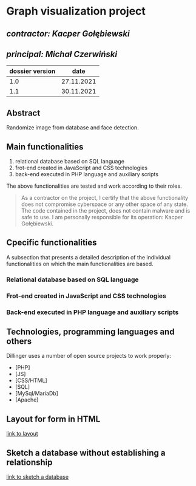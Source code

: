 # Graph visualization project

## _contractor: Kacper Gołębiewski_
## _principal: Michał Czerwiński_


| dossier version | date |
| ------ | ------ |
| 1.0 | 27.11.2021 |
| 1.1 | 30.11.2021 |


## Abstract 
  Randomize image from database and face detection.

## Main functionalities

1. relational database based on SQL language
1. frot-end created in JavaScript and CSS technologies
1. back-end executed in PHP language and auxiliary scripts

The above functionalities are tested and work according to their roles.

> As a contractor on the project, I certify that the above functionality 
> does not compromise cyberspace or any other space of any state. 
> The code contained in the project, does not contain malware and is safe to use. 
> I am personally responsible for its operation: Kacper Gołębiewski.

## Cpecific functionalities

A subsection that presents a detailed description of the individual functionalities on which the main functionalities are based.

### Relational database based on SQL language

### Frot-end created in JavaScript and CSS technologies

### Back-end executed in PHP language and auxiliary scripts

## Technologies, programming languages and others

Dillinger uses a number of open source projects to work properly:

- [PHP]
- [JS]
- [CSS/HTML]
- [SQL]
- [MySql/MariaDb]
- [Apache]

## Layout for form in HTML

[link to layout][form]


 [form]: <https://github.com/Michal3456/4ati/blob/main/5/sprites/DiagramKG.png>

## Sketch a database without establishing a relationship

[link to sketch a database][db]


 [db]: <https://github.com/Michal3456/4ati/blob/main/5/sprites/SketchKG.png>
